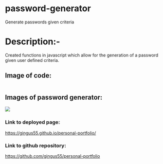 # password-generator
Generate passwords given criteria

<h1>Description:-</h1>
Created functions in javascript which allow for the generation of a password given user defined criteria.

<h2>Image of code:</h2>
<img src=""/>

<h2>Images of password generator:</h2>
<img src=".\assets\images\passwordscreenshot"/>
<img src=""/>

<h3>Link to deployed page:</h3>

https://gingus55.github.io/personal-portfolio/

<h3>Link to github repository:</h3>

https://github.com/gingus55/personal-portfolio